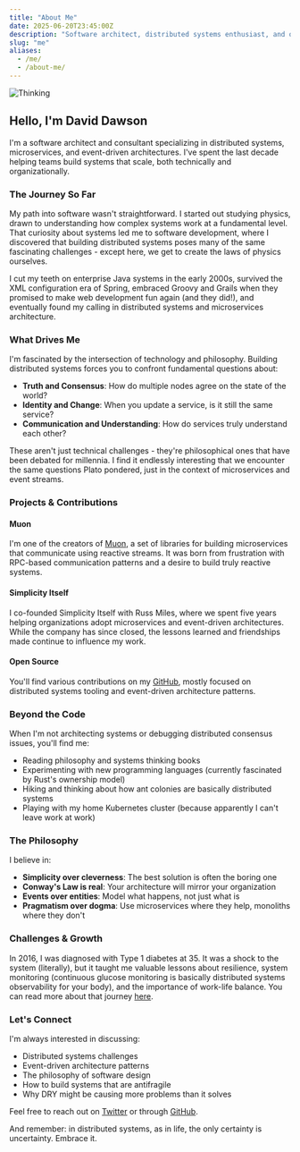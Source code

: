 ```yaml
---
title: "About Me"
date: 2025-06-20T23:45:00Z
description: "Software architect, distributed systems enthusiast, and occasional philosopher"
slug: "me"
aliases:
  - /me/
  - /about-me/
---
```


![Thinking](/images/thinking.jpg)

## Hello, I'm David Dawson

I'm a software architect and consultant specializing in distributed systems, microservices, and event-driven architectures. I've spent the last decade helping teams build systems that scale, both technically and organizationally.

### The Journey So Far

My path into software wasn't straightforward. I started out studying physics, drawn to understanding how complex systems work at a fundamental level. That curiosity about systems led me to software development, where I discovered that building distributed systems poses many of the same fascinating challenges - except here, we get to create the laws of physics ourselves.

I cut my teeth on enterprise Java systems in the early 2000s, survived the XML configuration era of Spring, embraced Groovy and Grails when they promised to make web development fun again (and they did!), and eventually found my calling in distributed systems and microservices architecture.

### What Drives Me

I'm fascinated by the intersection of technology and philosophy. Building distributed systems forces you to confront fundamental questions about:
- **Truth and Consensus**: How do multiple nodes agree on the state of the world?
- **Identity and Change**: When you update a service, is it still the same service?
- **Communication and Understanding**: How do services truly understand each other?

These aren't just technical challenges - they're philosophical ones that have been debated for millennia. I find it endlessly interesting that we encounter the same questions Plato pondered, just in the context of microservices and event streams.

### Projects & Contributions

#### Muon
I'm one of the creators of [Muon](https://github.com/muoncore), a set of libraries for building microservices that communicate using reactive streams. It was born from frustration with RPC-based communication patterns and a desire to build truly reactive systems.

#### Simplicity Itself
I co-founded Simplicity Itself with Russ Miles, where we spent five years helping organizations adopt microservices and event-driven architectures. While the company has since closed, the lessons learned and friendships made continue to influence my work.

#### Open Source
You'll find various contributions on my [GitHub](https://github.com/daviddawson), mostly focused on distributed systems tooling and event-driven architecture patterns.

### Beyond the Code

When I'm not architecting systems or debugging distributed consensus issues, you'll find me:
- Reading philosophy and systems thinking books
- Experimenting with new programming languages (currently fascinated by Rust's ownership model)
- Hiking and thinking about how ant colonies are basically distributed systems
- Playing with my home Kubernetes cluster (because apparently I can't leave work at work)

### The Philosophy

I believe in:
- **Simplicity over cleverness**: The best solution is often the boring one
- **Conway's Law is real**: Your architecture will mirror your organization
- **Events over entities**: Model what happens, not just what is
- **Pragmatism over dogma**: Use microservices where they help, monoliths where they don't

### Challenges & Growth

In 2016, I was diagnosed with Type 1 diabetes at 35. It was a shock to the system (literally), but it taught me valuable lessons about resilience, system monitoring (continuous glucose monitoring is basically distributed systems observability for your body), and the importance of work-life balance. You can read more about that journey [here](/2017/09/diabetes-at-35-1-year-in/).

### Let's Connect

I'm always interested in discussing:
- Distributed systems challenges
- Event-driven architecture patterns
- The philosophy of software design
- How to build systems that are antifragile
- Why DRY might be causing more problems than it solves

Feel free to reach out on [Twitter](https://twitter.com/davidthecoder) or through [GitHub](https://github.com/daviddawson).

And remember: in distributed systems, as in life, the only certainty is uncertainty. Embrace it.